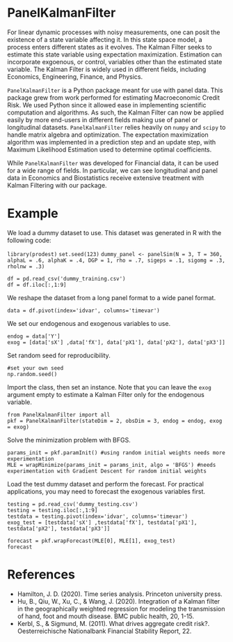# PanelKalmanFilter

For linear dynamic processes with noisy measurements, one can posit the existence of a state variable affecting it. In this state space model, a process enters different states as it evolves. The Kalman Filter seeks to estimate this state variable using expectation maximization. Estimation can incorporate exgoenous, or control, variables other than the estimated state variable. The Kalman Filter is widely used in different fields, including Economics, Engineering, Finance, and Physics.

`PanelKalmanFilter` is a Python package meant for use with panel data. This package grew from work performed for estimating Macroeconomic Credit Risk. We used Python since it allowed ease in implementing scientific computation and algorithms. As such, the Kalman Filter can now be applied easily by more end-users in different fields making use of panel or longitudinal datasets. `PanelKalmanFilter` relies heavily on `numpy` and `scipy` to handle matrix algebra and optimization. The expectation maximization algorithm was implemented in a prediction step and an update step, with Maximum Likelihood Estimation used to determine optimal coefficients.
  
While `PanelKalmanFilter` was developed for Financial data, it can be used for a wide range of fields. In particular, we can see longitudinal and panel data in Economics and Biostatistics receive extensive treatment with Kalman Filtering with our package. 

# Example

We load a dummy dataset to use. This dataset was generated in R with the following code:

`library(prodest)`
`set.seed(123)`
`dummy_panel <- panelSim(N = 3, T = 360, alphaL = .6, alphaK = .4, DGP = 1,
                        rho = .7, sigeps = .1, sigomg = .3, rholnw = .3)`
```
df = pd.read_csv('dummy_training.csv')
df = df.iloc[:,1:9]
```
We reshape the dataset from a long panel format to a wide panel format.
```
data = df.pivot(index='idvar', columns='timevar')
```
We set our endogenous and exogenous variables to use.
```
endog = data['Y']
exog = [data['sX'] ,data['fX'], data['pX1'], data['pX2'], data['pX3']]
```
Set random seed for reproducibility.
```
#set your own seed
np.random.seed()
```
Import the class, then set an instance. Note that you can leave the `exog` argument empty to estimate a Kalman Filter only for the endogenous variable.
```
from PanelKalmanFilter import all
pkf = PanelKalmanFilter(stateDim = 2, obsDim = 3, endog = endog, exog = exog)
```
Solve the minimization problem with BFGS.
```
params_init = pkf.paramInit() #using random initial weights needs more experimentation
MLE = wrapMinimize(params_init = params_init, algo = 'BFGS') #needs experimentation with Gradient Descent for random initial weights
```
Load the test dummy dataset and perform the forecast. For practical applications, you may need to forecast the exogenous variables first.
```
testing = pd.read_csv('dummy_testing.csv')
testing = testing.iloc[:,1:9]
testdata = testing.pivot(index='idvar', columns='timevar')
exog_test = [testdata['sX'] ,testdata['fX'], testdata['pX1'], testdata['pX2'], testdata['pX3']]

forecast = pkf.wrapForecast(MLE[0], MLE[1], exog_test)
forecast
```
# References
* Hamilton, J. D. (2020). Time series analysis. Princeton university press.
* Hu, B., Qiu, W., Xu, C., & Wang, J. (2020). Integration of a Kalman filter in the geographically weighted regression for modeling the transmission of hand, foot and mouth disease. BMC public health, 20, 1-15.
* Kerbl, S., & Sigmund, M. (2011). What drives aggregate credit risk?. Oesterreichische Nationalbank Financial Stability Report, 22.

